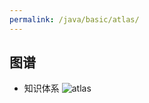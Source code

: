 ```yaml
---
permalink: /java/basic/atlas/
---
```


## 图谱

* 知识体系
![atlas](https://caohonghua.github.io/java-worker/assets/images/java/basic/object-oriented/atlas.png)